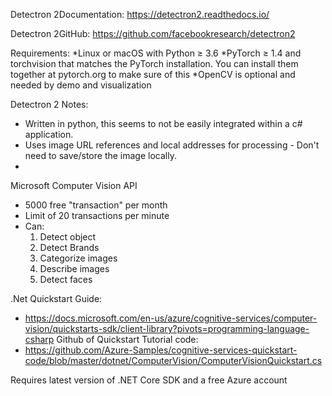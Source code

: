 Detectron 2Documentation:
https://detectron2.readthedocs.io/

Detectron 2GitHub:
https://github.com/facebookresearch/detectron2

Requirements:
*Linux or macOS with Python ≥ 3.6
*PyTorch ≥ 1.4 and torchvision that matches the PyTorch installation. You can install them together at pytorch.org to make sure of this
*OpenCV is optional and needed by demo and visualization

Detectron 2 Notes:
* Written in python, this seems to not be easily integrated within a c# application.
* Uses image URL references and local addresses for processing - Don't need to save/store the image locally.
* 

Microsoft Computer Vision API
* 5000 free "transaction" per month
* Limit of 20 transactions per minute
* Can:
  1. Detect object
  2. Detect Brands
  3. Categorize images
  4. Describe images
  5. Detect faces

.Net Quickstart Guide:
* https://docs.microsoft.com/en-us/azure/cognitive-services/computer-vision/quickstarts-sdk/client-library?pivots=programming-language-csharp
Github of Quickstart Tutorial code:
* https://github.com/Azure-Samples/cognitive-services-quickstart-code/blob/master/dotnet/ComputerVision/ComputerVisionQuickstart.cs

Requires latest version of .NET Core SDK and a free Azure account